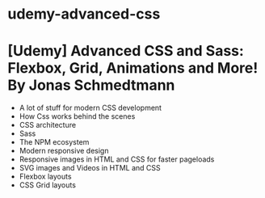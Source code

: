 # udemy-advanced-css
<h1>[Udemy] Advanced CSS and Sass: Flexbox, Grid, Animations and More! By Jonas Schmedtmann</h1>
<ul>
  <li>A lot of stuff for modern CSS development</li>
  <li>How Css works behind the scenes</li>
  <li>CSS architecture</li>
  <li>Sass</li>
  <li>The NPM ecosystem</li>
  <li>Modern responsive design</li>
  <li>Responsive images in HTML and CSS for faster pageloads</li>
  <li>SVG images and Videos in HTML and CSS</li>
  <li>Flexbox layouts</li>
  <li>CSS Grid layouts</li>
</ul>
